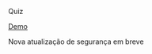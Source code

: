 Quiz

<a href="https://brunowotzke.ga/-SENAI-/quiz/">Demo</a>

Nova atualização de segurança em breve
